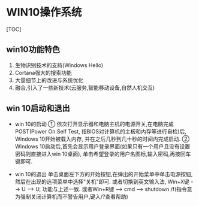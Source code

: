 <!-- 学校真是脑袋被驴踢了才会想到计算机专业的学生考计算机基础和MySQL!!!! -->
# WIN10操作系统

[TOC]

## win10功能特色

1. 生物识别技术的支持(Windows Hello)
2. Cortana强大的搜索功能
3. 大量细节上的改进与系统优化
4. 融合,引入了一些新技术(云服务,智能移动设备,自然人机交互)

## win 10启动和退出

- win 10的启动
  ① 依次打开显示器和电脑主机的电源开关,在电脑完成POST(Power On Self Test, 指BIOS对计算机的主板和内存等进行自检)后, Windows 10开始被载入内存, 并在之后几秒到几十秒的时间内完成启动.
  ② Windows 10启动后,首先会显示用户登录界面(如果只有一个用户且没有设置密码则直接进入win 10桌面), 单击希望登录的用户名图标,输入密码,再按回车键即可.

- win 10的退出
  单击桌面左下方的开始按钮,在弹出的开始菜单中单击电源按钮,然后在出现的选项菜单中选择"关机"即可.
  或者切换到英文输入法, Win+X键 --> U --> U, 功能与上述一致.
  或者Win+R键 --> cmd --> shutdown /f(指令意为强制关闭计算机而不警告用户,键入/?查看帮助)
